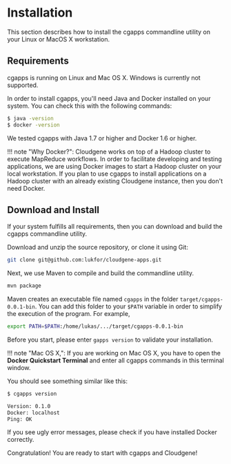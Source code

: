 # Installation

This section describes how to install the cgapps commandline utility on your Linux or MacOS X workstation.

## Requirements

cgapps is running on Linux and Mac OS X. Windows is currently not supported.

In order to install cgapps, you'll need Java and Docker installed on your system. You can check this with the following commands:

```bash
$ java -version
$ docker -version
```
We tested cgapps with Java 1.7 or higher and Docker 1.6 or higher.


!!! note "Why Docker?":
    Cloudgene works on top of a Hadoop cluster to execute MapReduce workflows. In order to facilitate developing and testing applications, we are using Docker images to start a Hadoop cluster on your local workstation. If you plan to use cgapps to install applications on a Hadoop cluster with an already existing Cloudgene instance, then you don't need Docker.


## Download and Install

If your system fulfills all requirements, then you can download and build the cgapps commandline utility.

Download and unzip the source repository, or clone it using Git:

```bash
git clone git@github.com:lukfor/cloudgene-apps.git
```

Next, we use Maven to compile and build the commandline utility.

```bash
mvn package
```

Maven creates an executable file named `cgapps` in the folder `target/cgapps-0.0.1-bin`. You can add this folder to your `$PATH` variable in order to simplify the execution of the program. For example,

```bash
export PATH=$PATH:/home/lukas/.../target/cgapps-0.0.1-bin
```

Before you start, please enter `gapps version` to validate your installation.

!!! note "Mac OS X,":
     If you are working on Mac OS X, you have to open the __Docker Quickstart Terminal__ and enter all cgapps commands in this terminal window.

You should see something similar like this:

```bash
$ cgapps version

Version: 0.1.0
Docker: localhost
Ping: OK
```

If you see ugly error messages, please check if you have installed Docker correctly.

Congratulation! You are ready to start with cgapps and Cloudgene!
